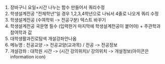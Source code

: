 1. 장바구니 요일+시간 나누는 함수 만들어서 쿼리수정
2. 학생설계전공 "전체학년"일 경우 1,2,3,4학년으로 나눠서 4줄로 나오게 쿼리 수정
3. 학생설계전공 (수여학위 -> 전공구분) 텍스트 바꾸기
4. 학생설계전공 국문명 필수 (입력한거 마지막에 학생설계전공이 붙어야) + 주관학과 참여학과 값
5. 대학생활과진로탐색 개설강좌안나옴
6. 메뉴명 : 전공교양 -> 전공교양(교과목) / 전공 -> 전공정보
7. 개설강좌 : 대학원 시간 -> (시간 강의위치)/ 강의위치 -> 개설정보(아이콘은 information icon)